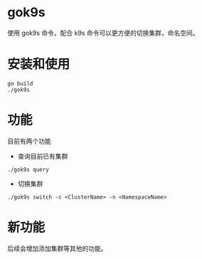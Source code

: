 # gok9s
使用 gok9s 命令，配合 k9s 命令可以更方便的切换集群，命名空间。


# 安装和使用
```
go build
./gok9s
```


# 功能
目前有两个功能

- 查询目前已有集群
```
./gok9s query
```

- 切换集群
```
./gok9s switch -c <ClusterName> -n <NamespaceName>

```


# 新功能
后续会增加添加集群等其他的功能。

